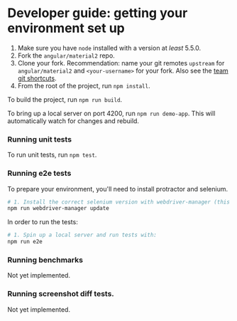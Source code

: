 # Developer guide: getting your environment set up

1. Make sure you have `node` installed with a version at _least_ 5.5.0.
2. Fork the `angular/material2` repo.
3. Clone your fork.
   Recommendation: name your git remotes `upstream` for `angular/material2`
   and `<your-username>` for your fork. Also see the [team git shortcuts](https://github.com/angular/material2/wiki/Team-git----bash-shortcuts).
4. From the root of the project, run `npm install`.

To build the project, run `npm run build`.

To bring up a local server on port 4200, run `npm run demo-app`.
This will automatically watch for changes and rebuild.

### Running unit tests

To run unit tests, run `npm test`.

### Running e2e tests

To prepare your environment, you'll need to install protractor and selenium.

```bash
# 1. Install the correct selenium version with webdriver-manager (this comes with protractor):
npm run webdriver-manager update
```

In order to run the tests:

```bash
# 1. Spin up a local server and run tests with:
npm run e2e
```

### Running benchmarks
Not yet implemented.

### Running screenshot diff tests.
Not yet implemented.
